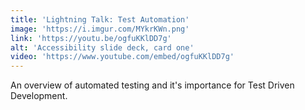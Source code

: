 ```yaml
---
title: 'Lightning Talk: Test Automation'
image: 'https://i.imgur.com/MYkrKWn.png'
link: 'https://youtu.be/ogfuKKlDD7g'
alt: 'Accessibility slide deck, card one'
video: 'https://www.youtube.com/embed/ogfuKKlDD7g'
---
```

An overview of automated testing and it's importance for Test Driven Development.
